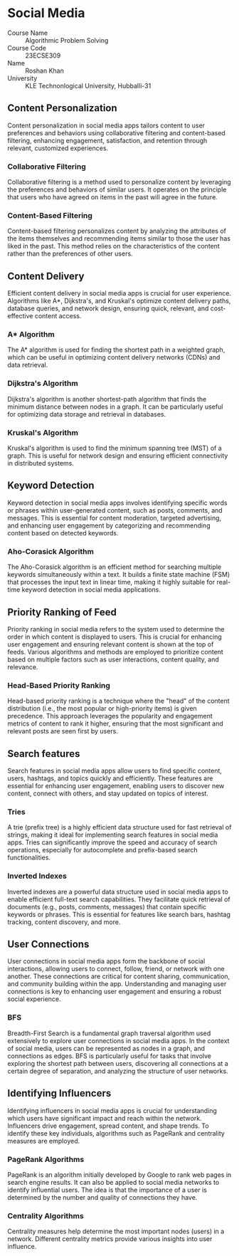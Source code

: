 # Social Media

<dl>
<dt>Course Name</dt>
<dd>Algorithmic Problem Solving</dd>
<dt>Course Code</dt>
<dd>23ECSE309</dd>
<dt>Name</dt>
<dd>Roshan Khan</dd>
<dt>University</dt>
<dd>KLE Technonlogical University, Hubballi-31</dd>
</dl>


## Content Personalization
<p>Content personalization in social media apps tailors content to user preferences and behaviors using collaborative filtering and content-based filtering, enhancing engagement, satisfaction, and retention through relevant, customized experiences.</p>

### Collaborative Filtering
<p>Collaborative filtering is a method used to personalize content by leveraging the preferences and behaviors of similar users. It operates on the principle that users who have agreed on items in the past will agree in the future. </p>

### Content-Based Filtering
<p>Content-based filtering personalizes content by analyzing the attributes of the items themselves and recommending items similar to those the user has liked in the past. This method relies on the characteristics of the content rather than the preferences of other users.</p>

## Content Delivery
<p>Efficient content delivery in social media apps is crucial for user experience. Algorithms like A*, Dijkstra's, and Kruskal's optimize content delivery paths, database queries, and network design, ensuring quick, relevant, and cost-effective content access.</p>

### A* Algorithm
<p>The A* algorithm is used for finding the shortest path in a weighted graph, which can be useful in optimizing content delivery networks (CDNs) and data retrieval.</p>

### Dijkstra's Algorithm
<p>Dijkstra's algorithm is another shortest-path algorithm that finds the minimum distance between nodes in a graph. It can be particularly useful for optimizing data storage and retrieval in databases.</p>

### Kruskal's Algorithm
<p>Kruskal's algorithm is used to find the minimum spanning tree (MST) of a graph. This is useful for network design and ensuring efficient connectivity in distributed systems.</p>

## Keyword Detection
<p>Keyword detection in social media apps involves identifying specific words or phrases within user-generated content, such as posts, comments, and messages. This is essential for content moderation, targeted advertising, and enhancing user engagement by categorizing and recommending content based on detected keywords.</p>

### Aho-Corasick Algorithm
<p>The Aho-Corasick algorithm is an efficient method for searching multiple keywords simultaneously within a text. It builds a finite state machine (FSM) that processes the input text in linear time, making it highly suitable for real-time keyword detection in social media applications.</p>

## Priority Ranking of Feed
<p>Priority ranking in social media refers to the system used to determine the order in which content is displayed to users. This is crucial for enhancing user engagement and ensuring relevant content is shown at the top of feeds. Various algorithms and methods are employed to prioritize content based on multiple factors such as user interactions, content quality, and relevance.</p>

### Head-Based Priority Ranking
<p>Head-based priority ranking is a technique where the "head" of the content distribution (i.e., the most popular or high-priority items) is given precedence. This approach leverages the popularity and engagement metrics of content to rank it higher, ensuring that the most significant and relevant posts are seen first by users.</p>

## Search features
<p>Search features in social media apps allow users to find specific content, users, hashtags, and topics quickly and efficiently. These features are essential for enhancing user engagement, enabling users to discover new content, connect with others, and stay updated on topics of interest.</p>

### Tries
<p>A trie (prefix tree) is a highly efficient data structure used for fast retrieval of strings, making it ideal for implementing search features in social media apps. Tries can significantly improve the speed and accuracy of search operations, especially for autocomplete and prefix-based search functionalities.</p>

### Inverted Indexes
<p>Inverted indexes are a powerful data structure used in social media apps to enable efficient full-text search capabilities. They facilitate quick retrieval of documents (e.g., posts, comments, messages) that contain specific keywords or phrases. This is essential for features like search bars, hashtag tracking, content discovery, and more.</p>

## User Connections
<p>User connections in social media apps form the backbone of social interactions, allowing users to connect, follow, friend, or network with one another. These connections are critical for content sharing, communication, and community building within the app. Understanding and managing user connections is key to enhancing user engagement and ensuring a robust social experience.</p>

### BFS
<p>Breadth-First Search is a fundamental graph traversal algorithm used extensively to explore user connections in social media apps. In the context of social media, users can be represented as nodes in a graph, and connections as edges. BFS is particularly useful for tasks that involve exploring the shortest path between users, discovering all connections at a certain degree of separation, and analyzing the structure of user networks.</p>

## Identifying Influencers
<p>Identifying influencers in social media apps is crucial for understanding which users have significant impact and reach within the network. Influencers drive engagement, spread content, and shape trends. To identify these key individuals, algorithms such as PageRank and centrality measures are employed.</p>

### PageRank Algorithms
<p>PageRank is an algorithm initially developed by Google to rank web pages in search engine results. It can also be applied to social media networks to identify influential users. The idea is that the importance of a user is determined by the number and quality of connections they have.</p>

### Centrality Algorithms
<p>Centrality measures help determine the most important nodes (users) in a network. Different centrality metrics provide various insights into user influence.</p>
